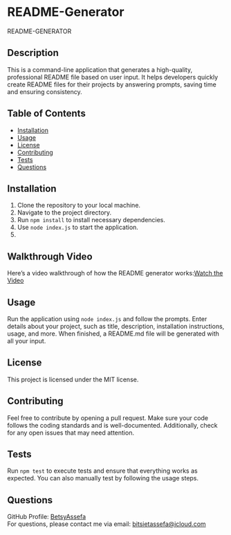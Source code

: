 # README-Generator

 README-GENERATOR
  ## Description
  This is a command-line application that generates a high-quality, professional README file based on user input. It helps developers quickly create README files for their projects by answering prompts, saving time and ensuring consistency.

  ## Table of Contents
  - [Installation](#installation)
  - [Usage](#usage)
  - [License](#license)
  - [Contributing](#contributing)
  - [Tests](#tests)
  - [Questions](#questions)

  ## Installation
  1. Clone the repository to your local machine.
  2. Navigate to the project directory.
  3. Run `npm install` to install necessary dependencies.
  4. Use `node index.js` to start the application.
  5. 

## Walkthrough Video

Here’s a video walkthrough of how the README generator works:[Watch the Video](https://drive.google.com/file/d/1APaEIImunuo2TGQo2hOeCqv4Lx-eyiHh/view?usp=sharing)


  ## Usage
  Run the application using `node index.js` and follow the prompts. Enter details about your project, such as title, description, installation instructions, usage, and more. When finished, a README.md file will be generated with all your input.

  ## License
  This project is licensed under the MIT license.

  ## Contributing
  Feel free to contribute by opening a pull request. Make sure your code follows the coding standards and is well-documented. Additionally, check for any open issues that may need attention.

  ## Tests
  Run `npm test` to execute tests and ensure that everything works as expected. You can also manually test by following the usage steps.

  ## Questions
  GitHub Profile: [BetsyAssefa](https://github.com/BetsyAssefa)  
  For questions, please contact me via email: bitsietassefa@icloud.com
  
